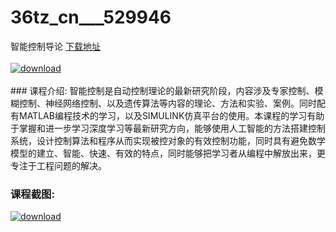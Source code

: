 # 36tz_cn___529946
智能控制导论
[下载地址](http://www.36tz.cn/article/529946 "下载地址")
<br/></br>[![download](http://36tz.cn/muke_img/2020_01_1-45-300x171.png "下载地址")](http://www.36tz.cn/article/529946 "下载地址")
<br/></br>### 课程介绍:
智能控制是自动控制理论的最新研究阶段，内容涉及专家控制、模糊控制、神经网络控制、以及遗传算法等内容的理论、方法和实验、案例。同时配有MATLAB编程技术的学习，以及SIMULINK仿真平台的使用。本课程的学习有助于掌握和进一步学习深度学习等最新研究方向，能够使用人工智能的方法搭建控制系统，设计控制算法和程序从而实现被控对象的有效控制功能，同时具有避免数学模型的建立、智能、快速、有效的特点，同时能够把学习者从编程中解放出来，更专注于工程问题的解决。

### 课程截图:
[![download](http://36tz.cn/muke_img/2020_01_11-47.png "下载地址")](http://www.36tz.cn/article/529946 "下载地址")
